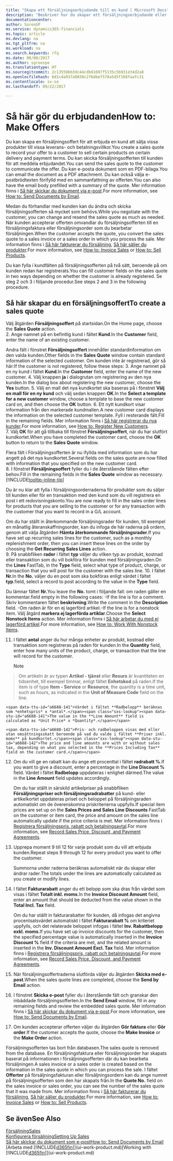 ```yaml
---
title: "Skapa ett försäljningserbjudande till en kund | Microsoft Docs"
description: "Beskriver hur du skapar ett försäljningserbjudande eller begäran om förslag (Offertförfrågan) för att registrera ditt erbjudande till kunden att sälja produkter under vissa villkor."
documentationcenter: 
author: SorenGP
ms.service: dynamics365-financials
ms.topic: article
ms.devlang: na
ms.tgt_pltfrm: na
ms.workload: na
ms.search.keywords: rfq
ms.date: 08/08/2017
ms.author: sgroespe
ms.translationtype: HT
ms.sourcegitcommit: 2c13559bb3dc44cdb61697f5135c5b931e34d2a8
ms.openlocfilehash: 6d1c4a937a8030c2f6dbef578a5d5f168faafc31
ms.contentlocale: sv-se
ms.lasthandoff: 09/22/2017

---
```

# <a name="how-to-make-offers"></a><span data-ttu-id="a6688-103">Så här gör du erbjudanden</span><span class="sxs-lookup"><span data-stu-id="a6688-103">How to: Make Offers</span></span>
<span data-ttu-id="a6688-104">Du kan skapa en försäljningsoffert för att erbjuda en kund att sälja vissa produkter till vissa leverans- och betalningsvillkor.</span><span class="sxs-lookup"><span data-stu-id="a6688-104">You create a sales quote to record your offer to a customer to sell certain products on certain delivery and payment terms.</span></span> <span data-ttu-id="a6688-105">Du kan skicka försäljningsofferten till kunden för att meddela erbjudandet.</span><span class="sxs-lookup"><span data-stu-id="a6688-105">You can send the sales quote to the customer to communicate the offer.</span></span> <span data-ttu-id="a6688-106">Du kan e-posta dokument som en PDF-bilaga.</span><span class="sxs-lookup"><span data-stu-id="a6688-106">You can email the document as a PDF attachment.</span></span> <span data-ttu-id="a6688-107">Du kan också välja e-postbrödtexten förifylld med en sammanfattning av offerten.</span><span class="sxs-lookup"><span data-stu-id="a6688-107">You can also have the email body prefilled with a summary of the quote.</span></span> <span data-ttu-id="a6688-108">Mer information finns i [Så här skickar du dokument via e-post](ui-how-send-documents-email.md).</span><span class="sxs-lookup"><span data-stu-id="a6688-108">For more information, see [How to: Send Documents by Email](ui-how-send-documents-email.md).</span></span>

<span data-ttu-id="a6688-109">Medan du förhandlar med kunden kan du ändra och skicka försäljningsofferten så mycket som behövs.</span><span class="sxs-lookup"><span data-stu-id="a6688-109">While you negotiate with the customer, you can change and resend the sales quote as much as needed.</span></span> <span data-ttu-id="a6688-110">När kunden accepterar offerten omvandlar du försäljningsofferten till en försäljningsfaktura eller försäljningsorder som du bearbetar försäljningen.</span><span class="sxs-lookup"><span data-stu-id="a6688-110">When the customer accepts the quote, you convert the sales quote to a sales invoice or a sales order in which you process the sale.</span></span> <span data-ttu-id="a6688-111">Mer information finns i [Så här fakturerar du försäljning](sales-how-invoice-sales.md), [Så här säljer du produkter](sales-how-sell-products.md).</span><span class="sxs-lookup"><span data-stu-id="a6688-111">For more information, see [How to: Invoice Sales](sales-how-invoice-sales.md) or [How to: Sell Products](sales-how-sell-products.md).</span></span>

<span data-ttu-id="a6688-112">Du kan fylla i kundfälten på försäljningsofferten på två sätt, beroende på om kunden redan har registrerats.</span><span class="sxs-lookup"><span data-stu-id="a6688-112">You can fill customer fields on the sales quote in two ways depending on whether the customer is already registered.</span></span> <span data-ttu-id="a6688-113">Se steg 2 och 3 i följande procedur.</span><span class="sxs-lookup"><span data-stu-id="a6688-113">See steps 2 and 3 in the following procedure.</span></span>

## <a name="to-create-a-sales-quote"></a><span data-ttu-id="a6688-114">Så här skapar du en försäljningsoffert</span><span class="sxs-lookup"><span data-stu-id="a6688-114">To create a sales quote</span></span>
<span data-ttu-id="a6688-115">Välj åtgärden **Försäljningsoffert** på startsidan.</span><span class="sxs-lookup"><span data-stu-id="a6688-115">On the Home page,  choose the **Sales Quote** action.</span></span>  
2. <span data-ttu-id="a6688-116">Ange namnet på en befintlig kund i fältet **Kund**.</span><span class="sxs-lookup"><span data-stu-id="a6688-116">In the **Customer** field, enter the name of an existing customer.</span></span>

   <span data-ttu-id="a6688-117">Andra fält i fönstret **Försäljningsoffert** innehåller standardinformation om den valda kunden.</span><span class="sxs-lookup"><span data-stu-id="a6688-117">Other fields in the **Sales Quote** window contain standard information of the selected customer.</span></span> <span data-ttu-id="a6688-118">Om kunden inte är registrerad, gör så här:</span><span class="sxs-lookup"><span data-stu-id="a6688-118">If the customer is not registered, follow these steps:</span></span>
3. <span data-ttu-id="a6688-119">Ange namnet på en ny kund i fältet **Kund**.</span><span class="sxs-lookup"><span data-stu-id="a6688-119">In the **Customer** field, enter the name of the new customer.</span></span>
4. <span data-ttu-id="a6688-120">Välj knappen **ja** i dialogrutan om registrering av den nya kunden.</span><span class="sxs-lookup"><span data-stu-id="a6688-120">In the dialog box about registering the new customer, choose the **Yes** button.</span></span>
5. <span data-ttu-id="a6688-121">Välj en mall det nya kundkortet ska baseras på i fönstret **Välj en mall för en ny kund** och välj sedan knappen **OK**.</span><span class="sxs-lookup"><span data-stu-id="a6688-121">In the **Select a template for a new customer** window, choose a template to base the new customer card on, and then choose the **OK** button.</span></span>
6. <span data-ttu-id="a6688-122">Ett nytt kundkort visar information från den markerade kundmallen.</span><span class="sxs-lookup"><span data-stu-id="a6688-122">A new customer card displays the information on the selected customer template.</span></span> <span data-ttu-id="a6688-123">Fyll i resterande fält.</span><span class="sxs-lookup"><span data-stu-id="a6688-123">Fill in the remaining fields.</span></span> <span data-ttu-id="a6688-124">Mer information finns i [Så här registrerar du nya kunder](sales-how-register-new-customers.md).</span><span class="sxs-lookup"><span data-stu-id="a6688-124">For more information, see [How to: Register New Customers](sales-how-register-new-customers.md).</span></span>  
7. <span data-ttu-id="a6688-125">Välj **OK** för att gå tillbaka till fönstret **Försäljningsoffert**, när du har slutfört kundkortet.</span><span class="sxs-lookup"><span data-stu-id="a6688-125">When you have completed the customer card, choose the **OK** button to return to the **Sales Quote** window.</span></span>

   <span data-ttu-id="a6688-126">Flera fält i Försäljningsofferten är nu ifyllda med information som du har angett på det nya kundkortet.</span><span class="sxs-lookup"><span data-stu-id="a6688-126">Several fields on the sales quote are now filled with information that you specified on the new customer card.</span></span>  
8. <span data-ttu-id="a6688-127">I fönstret **Försäljningsoffert** fyller du i de återstående fälten efter behov.</span><span class="sxs-lookup"><span data-stu-id="a6688-127">Fill in the remaining fields in the **Sales Quote** window as necessary.</span></span> [!INCLUDE[tooltip-inline-tip](includes/tooltip-inline-tip_md.md)]  

<span data-ttu-id="a6688-128">Du är nu klar att fylla i försäljningsorderraderna för produkter som du säljer till kunden eller för en transaktion med den kund som du vill registrera en post i ett redovisningskonto.</span><span class="sxs-lookup"><span data-stu-id="a6688-128">You are now ready to fill in the sales order lines for products that you are selling to the customer or for any transaction with the customer that you want to record in a G/L account.</span></span>   

<span data-ttu-id="a6688-129">Om du har ställt in återkommande försäljningsrader för kunden, till exempel en månatlig återanskaffningsorder, kan du infoga de här raderna på ordern, genom att välja åtgärden **Hämta återkommande försäljningsrader**.</span><span class="sxs-lookup"><span data-stu-id="a6688-129">If you have set up recurring sales lines for the customer, such as a monthly replenishment order, then you can insert these lines on the order by choosing the **Get Recurring Sales Lines** action.</span></span>  
9. <span data-ttu-id="a6688-130">På snabbfliken **rader** i fältet **typ** väljer du vilken typ av produkt, kostnad eller transaktion som du vill bokföra för kunden med försäljningsraden.</span><span class="sxs-lookup"><span data-stu-id="a6688-130">On the **Lines** FastTab, in the **Type** field, select what type of product, charge, or transaction that you will post for the customer with the sales line.</span></span>
10. <span data-ttu-id="a6688-131">I fältet **Nr.**</span><span class="sxs-lookup"><span data-stu-id="a6688-131">In the **No.**</span></span> <span data-ttu-id="a6688-132">väljer du en post som ska bokföras enligt värdet i fältet **typ**.</span><span class="sxs-lookup"><span data-stu-id="a6688-132">field, select a record to post according to the value in the **Type** field.</span></span>

 <span data-ttu-id="a6688-133">Du lämnar fältet **Nr.**</span><span class="sxs-lookup"><span data-stu-id="a6688-133">You leave the **No.**</span></span> <span data-ttu-id="a6688-134">tomt i följande fall: om raden gäller en kommentar.</span><span class="sxs-lookup"><span data-stu-id="a6688-134">field empty in the following cases: -If the line is for a comment.</span></span> <span data-ttu-id="a6688-135">Skriv kommentaren fältet **beskrivning**.</span><span class="sxs-lookup"><span data-stu-id="a6688-135">Write the comment in the **Description** field.</span></span>
 <span data-ttu-id="a6688-136">-Om raden är för en ej lagerförd artikel.</span><span class="sxs-lookup"><span data-stu-id="a6688-136">-If the line is for a nonstock item.</span></span> <span data-ttu-id="a6688-137">Välj åtgärd **markera ej lagerförda artiklar**.</span><span class="sxs-lookup"><span data-stu-id="a6688-137">Choose the **Select Nonstock Items** action.</span></span> <span data-ttu-id="a6688-138">Mer information finns i [Så här arbetar du med ej lagerförd artikel](inventory-how-work-nonstock-items.md).</span><span class="sxs-lookup"><span data-stu-id="a6688-138">For more information, see [How to: Work With Nonstock Items](inventory-how-work-nonstock-items.md).</span></span>

11. <span data-ttu-id="a6688-139">I fältet **antal** anger du hur många enheter av produkt, kostnad eller transaktion som registreras på raden för kunden.</span><span class="sxs-lookup"><span data-stu-id="a6688-139">In the **Quantity** field, enter how many units of the product, charge, or transaction that the line will record for the customer.</span></span>

    > [!NOTE]  
>   <span data-ttu-id="a6688-140">Om artikeln är av typen **Artikel - tjänst** eller **Resurs** är kvantiteten en tidsenhet, till exempel timmar, enligt fältet **Enhetskod** på raden.</span><span class="sxs-lookup"><span data-stu-id="a6688-140">If the item is of type **Item - Service** or **Resource**, the quantity is a time unit, such as hours, as indicated in the **Unit of Measure Code** field on the line.</span></span>  

    <span data-ttu-id="a6688-141">Värdet i fältet **Radbelopp** beräknas som *enhetspris* x *antal*.</span><span class="sxs-lookup"><span data-stu-id="a6688-141">The value in the **Line Amount** field is calculated as *Unit Price* x *Quantity*.</span></span>  

    <span data-ttu-id="a6688-142">Pris- och radbeloppen visas med eller utan omsättningsskatt beroende på vad du valde i fältet **Priser inkl. moms** på kundkortet.</span><span class="sxs-lookup"><span data-stu-id="a6688-142">The price and line amounts are with or without sales tax, depending on what you selected in the **Prices Including Tax** field on the customer card.</span></span>  
12. <span data-ttu-id="a6688-143">Om du vill ge en rabatt kan du ange ett procenttal i fältet **radrabatt %**.</span><span class="sxs-lookup"><span data-stu-id="a6688-143">If you want to give a discount, enter a percentage in the **Line Discount %** field.</span></span> <span data-ttu-id="a6688-144">Värdet i fältet **Radbelopp** uppdateras i enlighet därmed.</span><span class="sxs-lookup"><span data-stu-id="a6688-144">The value in the **Line Amount** field updates accordingly.</span></span>  

    <span data-ttu-id="a6688-145">Om du har ställt in särskild artikelpriser på snabbfliken **Försäljningspriser och försäljningsradrabatter** på kund- eller artikelkortet uppdateras priset och beloppet på försäljningsraden automatiskt om de överenskomna priskriterierna uppfylls.</span><span class="sxs-lookup"><span data-stu-id="a6688-145">If special item prices are set up on the **Sales Prices and Sales Line Discounts** FastTab on the customer or item card, the price and amount on the sales line automatically update if the price criteria is met.</span></span> <span data-ttu-id="a6688-146">Mer information finns i [Registrera försäljningspris, rabatt och betalningsavtal](sales-how-record-sales-price-discount-payment-agreements.md).</span><span class="sxs-lookup"><span data-stu-id="a6688-146">For more information, see [Record Sales Price, Discount, and Payment Agreements](sales-how-record-sales-price-discount-payment-agreements.md).</span></span>  
13. <span data-ttu-id="a6688-147">Upprepa moment 9 till 12 för varje produkt som du vill att erbjuda kunden.</span><span class="sxs-lookup"><span data-stu-id="a6688-147">Repeat steps 9 through 12 for every product you want to offer the customer.</span></span>  

    <span data-ttu-id="a6688-148">Summorna under raderna beräknas automatiskt när du skapar eller ändrar rader.</span><span class="sxs-lookup"><span data-stu-id="a6688-148">The totals under the lines are automatically calculated as you create or modify lines.</span></span>  
14. <span data-ttu-id="a6688-149">I fältet **Fakturarabatt** anger du ett belopp som ska dras från värdet som visas i fältet **Totalt inkl. moms**.</span><span class="sxs-lookup"><span data-stu-id="a6688-149">In the **Invoice Discount Amount** field, enter an amount that should be deducted from the value shown in the **Total Incl. Tax** field.</span></span>

    <span data-ttu-id="a6688-150">Om du har ställt in fakturarabatter för kunden, då infogas det angivna procentsatsvärdet automatiskt i fältet **Fakturarabatt %** om kriteriet uppfylls, och det relaterade beloppet infogas i fältet **Inv. Rabattbelopp exkl. moms**.</span><span class="sxs-lookup"><span data-stu-id="a6688-150">If you have set up invoice discounts for the customer, then the specified percentage value is automatically inserted in the **Invoice Discount %** field if the criteria are met, and the related amount is inserted in the **Inv. Discount Amount Excl. Tax** field.</span></span> <span data-ttu-id="a6688-151">Mer information finns i [Registrera försäljningspris, rabatt och betalningsavtal](sales-how-record-sales-price-discount-payment-agreements.md).</span><span class="sxs-lookup"><span data-stu-id="a6688-151">For more information, see [Record Sales Price, Discount, and Payment Agreements](sales-how-record-sales-price-discount-payment-agreements.md).</span></span>
15. <span data-ttu-id="a6688-152">När försäljningsoffertraderna slutförda väljer du åtgärden **Skicka med e-post**.</span><span class="sxs-lookup"><span data-stu-id="a6688-152">When the sales quote lines are completed, choose the **Send by Email** action.</span></span>
16. <span data-ttu-id="a6688-153">I fönstret **Skicka e-post** fyller du i återstående fält och granskar den inbäddade försäljningsofferten.</span><span class="sxs-lookup"><span data-stu-id="a6688-153">In the **Send Email** window, fill in any remaining fields and review the embedded sales quote.</span></span> <span data-ttu-id="a6688-154">Mer information finns i [Så här skickar du dokument via e-post](ui-how-send-documents-email.md).</span><span class="sxs-lookup"><span data-stu-id="a6688-154">For more information, see [How to: Send Documents by Email](ui-how-send-documents-email.md).</span></span>
17. <span data-ttu-id="a6688-155">Om kunden accepterar offerten väljer du åtgärden **Gör faktura** eller **Gör order**.</span><span class="sxs-lookup"><span data-stu-id="a6688-155">If the customer accepts the quote, choose the **Make Invoice** or the **Make Order** action.</span></span>

<span data-ttu-id="a6688-156">Försäljningsofferten tas bort från databasen.</span><span class="sxs-lookup"><span data-stu-id="a6688-156">The sales quote is removed from the database.</span></span> <span data-ttu-id="a6688-157">En försäljningsfaktura eller försäljningsorder har skapats baserat på informationen i försäljningsofferten där du kan bearbeta försäljningen.</span><span class="sxs-lookup"><span data-stu-id="a6688-157">A sales invoice or a sales order is created based on the information in the sales quote in which you can process the sale.</span></span> <span data-ttu-id="a6688-158">I fältet **Offertnr** på försäljningsfakturan eller försäljningsordern kan du ange numret på försäljningsofferten som den har skapats från.</span><span class="sxs-lookup"><span data-stu-id="a6688-158">In the **Quote No.** field on the sales invoice or sales order, you can see the number of the sales quote that it was made from.</span></span> <span data-ttu-id="a6688-159">Mer information finns i [Så här fakturerar du försäljning](sales-how-invoice-sales.md), [Så här säljer du produkter](sales-how-sell-products.md).</span><span class="sxs-lookup"><span data-stu-id="a6688-159">For more information, see [How to: Invoice Sales](sales-how-invoice-sales.md) or [How to: Sell Products](sales-how-sell-products.md).</span></span>

## <a name="see-also"></a><span data-ttu-id="a6688-160">Se även</span><span class="sxs-lookup"><span data-stu-id="a6688-160">See Also</span></span>
[<span data-ttu-id="a6688-161">Försäljning</span><span class="sxs-lookup"><span data-stu-id="a6688-161">Sales</span></span>](sales-manage-sales.md)  
[<span data-ttu-id="a6688-162">Konfigurera försäljning</span><span class="sxs-lookup"><span data-stu-id="a6688-162">Setting Up Sales</span></span>](sales-setup-sales.md)  
[<span data-ttu-id="a6688-163">Så här skickar du dokument som e-post</span><span class="sxs-lookup"><span data-stu-id="a6688-163">How to: Send Documents by Email</span></span>](ui-how-send-documents-email.md)  
<span data-ttu-id="a6688-164">[Arbeta med [!INCLUDE[d365fin](includes/d365fin_md.md)]](ui-work-product.md)</span><span class="sxs-lookup"><span data-stu-id="a6688-164">[Working with [!INCLUDE[d365fin](includes/d365fin_md.md)]](ui-work-product.md)</span></span>

